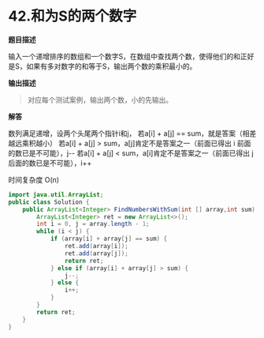 # 42.和为S的两个数字

**题目描述**

输入一个递增排序的数组和一个数字S，在数组中查找两个数，使得他们的和正好是S，如果有多对数字的和等于S，输出两个数的乘积最小的。

**输出描述**

> 对应每个测试案例，输出两个数，小的先输出。

**解答**

数列满足递增，设两个头尾两个指针i和j，
若a[i] + a[j] == sum，就是答案（相差越远乘积越小）
若a[i] + a[j] > sum，a[j]肯定不是答案之一（前面已得出 i 前面的数已是不可能），j--
若a[i] + a[j] < sum，a[i]肯定不是答案之一（前面已得出 j 后面的数已是不可能），i++

时间复杂度 O(n)

```java
import java.util.ArrayList;
public class Solution {
    public ArrayList<Integer> FindNumbersWithSum(int [] array,int sum) {
        ArrayList<Integer> ret = new ArrayList<>();
        int i = 0, j = array.length - 1;
        while (i < j) {
            if (array[i] + array[j] == sum) {
                ret.add(array[i]);
                ret.add(array[j]);
                return ret;
            } else if (array[i] + array[j] > sum) {
                j--;
            } else {
                i++;
            }
        }
        return ret;
    }
}
```